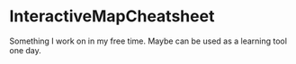 # InteractiveMapCheatsheet

Something I work on in my free time. Maybe can be used as a learning tool one day.
